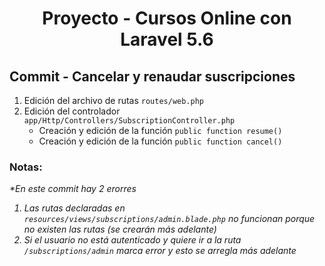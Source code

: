 
<!-- Title -->
<h1 align="center">Proyecto - Cursos Online con Laravel 5.6</h1>
<!-- End Title -->

<!-- Commit name -->
<h2>Commit - <strong>Cancelar y renaudar suscripciones</strong></h2>
<!-- End Commit name -->

<!-- Commit instructions -->
<ol>
  <li>Edición del archivo de rutas <code>routes/web.php</code></li>
  <li>
    Edición del controlador <code>app/Http/Controllers/SubscriptionController.php</code>
    <ul>
      <li>Creación y edición de la función <code>public function resume()</code></li>
      <li>Creación y edición de la función <code>public function cancel()</code></li>
    </ul>
  </li>
</ol>
<!-- End Commit instructions -->

  <!-- Notes -->
  <h3>Notas:</h3>
  <ul>
  
  </ul>

  <em>
    *En este commit hay 2 erorres
    <ol>
      <li>
        Las rutas declaradas en <code>resources/views/subscriptions/admin.blade.php</code> no funcionan porque no 
        existen las rutas (se crearán más adelante)
      </li>
      <li>
        Si el usuario no está autenticado y quiere ir a la ruta <code>/subscriptions/admin</code> 
        marca error y esto se arregla más adelante
      </li>
    </ol>
  </em>
  <!-- End notes -->